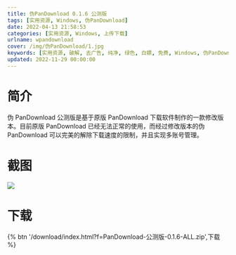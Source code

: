 ```yaml
---
title: 伪PanDownload 0.1.6 公测版
tags: [实用资源, Windows, 伪PanDownload]
date: 2022-04-13 21:58:53
categories: [实用资源, Windows, 上传下载]
urlname: wpandownload
cover: /img/伪PanDownload/1.jpg
keywords: [实用资源, 破解, 去广告, 纯净, 绿色, 白嫖, 免费, Windows, 伪PanDownload]
updated: 2022-11-29 00:00:00
---
```


# 简介

伪 PanDownload 公测版是基于原版 PanDownload 下载软件制作的一款修改版本。目前原版 PanDownload 已经无法正常的使用，而经过修改版本的伪 PanDownload 可以完美的解除下载速度的限制，并且实现多账号管理。

# 截图

![](/img/伪PanDownload/2.jpg)

# 下载

{% btn '/download/index.html?f=PanDownload-公测版-0.1.6-ALL.zip',下载 %}
